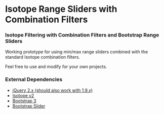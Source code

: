 # Isotope Range Sliders with Combination Filters #

### Isotope Filtering with Combination Filters and Bootstrap Range Sliders ###

Working prototype for using min/max range sliders combined with the standard Isotope combination filters. 

Feel free to use and modify for your own projects. 

### External Dependencies ###

* [jQuery 2.x (should also work with 1.9.x)](https://jquery.com/) 
* [Isotope v2](http://isotope.metafizzy.co/) 
* [Bootstrap 3](http://getbootstrap.com/)
* [Bootstrap Slider](https://github.com/seiyria/bootstrap-slider)
